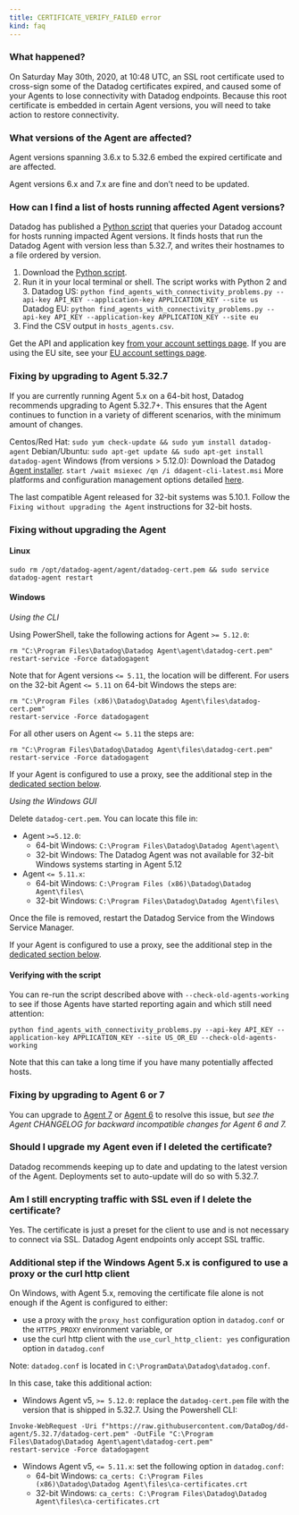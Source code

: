 ```yaml
---
title: CERTIFICATE_VERIFY_FAILED error
kind: faq
---
```


### What happened?

On Saturday May 30th, 2020, at 10:48 UTC, an SSL root certificate used to cross-sign some of the Datadog certificates expired, and caused some of your Agents to lose connectivity with Datadog endpoints. Because this root certificate is embedded in certain Agent versions, you will need to take action to restore connectivity.

### What versions of the Agent are affected?

Agent versions spanning 3.6.x to 5.32.6 embed the expired certificate and are affected.

Agent versions 6.x and 7.x are fine and don’t need to be updated.

### How can I find a list of hosts running affected Agent versions?

Datadog has published a [Python script][1] that queries your Datadog account for hosts running impacted Agent versions. It finds hosts that run the Datadog Agent with version less than 5.32.7, and writes their hostnames to a file ordered by version.

1. Download the [Python script][1].
2. Run it in your local terminal or shell. The script works with Python 2 and 3.
Datadog US: `python find_agents_with_connectivity_problems.py --api-key API_KEY --application-key APPLICATION_KEY --site us`
Datadog EU: `python find_agents_with_connectivity_problems.py --api-key API_KEY --application-key APPLICATION_KEY --site eu`
3. Find the CSV output in `hosts_agents.csv`.

Get the API and application key [from your account settings page][2]. If you are using the EU site, see your [EU account settings page][3].

### Fixing by upgrading to Agent 5.32.7

If you are currently running Agent 5.x on a 64-bit host, Datadog recommends upgrading to Agent 5.32.7+. This ensures that the Agent continues to function in a variety of different scenarios, with the minimum amount of changes.

Centos/Red Hat: `sudo yum check-update && sudo yum install datadog-agent`
Debian/Ubuntu: `sudo apt-get update && sudo apt-get install datadog-agent`
Windows (from versions > 5.12.0): Download the Datadog [Agent installer][4]. `start /wait msiexec /qn /i ddagent-cli-latest.msi`
More platforms and configuration management options detailed [here][5].

The last compatible Agent released for 32-bit systems was 5.10.1. Follow the `Fixing without upgrading the Agent` instructions for 32-bit hosts.

### Fixing without upgrading the Agent

#### Linux

```shell
sudo rm /opt/datadog-agent/agent/datadog-cert.pem && sudo service datadog-agent restart
```

#### Windows

*Using the CLI*

Using PowerShell, take the following actions for Agent `>= 5.12.0`:

```shell
rm "C:\Program Files\Datadog\Datadog Agent\agent\datadog-cert.pem"
restart-service -Force datadogagent
```

Note that for Agent versions `<= 5.11`, the location will be different.
For users on the 32-bit Agent `<= 5.11` on 64-bit Windows the steps are:

```shell
rm "C:\Program Files (x86)\Datadog\Datadog Agent\files\datadog-cert.pem"
restart-service -Force datadogagent
```

For all other users on Agent `<= 5.11` the steps are:

```shell
rm "C:\Program Files\Datadog\Datadog Agent\files\datadog-cert.pem"
restart-service -Force datadogagent
```

If your Agent is configured to use a proxy, see the additional step in the [dedicated section below](#additional-step-if-the-windows-agent-5-x-is-configured-to-use-a-proxy-or-the-curl-http-client).

*Using the Windows GUI*

Delete `datadog-cert.pem`. You can locate this file in:

* Agent `>=5.12.0`:
  * 64-bit Windows: `C:\Program Files\Datadog\Datadog Agent\agent\`
  * 32-bit Windows: The Datadog Agent was not available for 32-bit Windows systems starting in Agent 5.12
* Agent `<= 5.11.x`:
  * 64-bit Windows: `C:\Program Files (x86)\Datadog\Datadog Agent\files\`
  * 32-bit Windows: `C:\Program Files\Datadog\Datadog Agent\files\`

Once the file is removed, restart the Datadog Service from the Windows Service Manager.

If your Agent is configured to use a proxy, see the additional step in the [dedicated section below](#additional-step-if-the-windows-agent-5-x-is-configured-to-use-a-proxy-or-the-curl-http-client).

#### Verifying with the script

You can re-run the script described above with `--check-old-agents-working` to see if those Agents have started reporting again and which still need attention:

```shell
python find_agents_with_connectivity_problems.py --api-key API_KEY --application-key APPLICATION_KEY --site US_OR_EU --check-old-agents-working
```

Note that this can take a long time if you have many potentially affected hosts.

### Fixing by upgrading to Agent 6 or 7

You can upgrade to [Agent 7][6] or [Agent 6][7] to resolve this issue, but *see the Agent CHANGELOG for backward incompatible changes for Agent 6 and 7.*

### Should I upgrade my Agent even if I deleted the certificate?

Datadog recommends keeping up to date and updating to the latest version of the Agent. Deployments set to auto-update will do so with 5.32.7.

### Am I still encrypting traffic with SSL even if I delete the certificate?

Yes. The certificate is just a preset for the client to use and is not necessary to connect via SSL. Datadog Agent endpoints only accept SSL traffic.

### Additional step if the Windows Agent 5.x is configured to use a proxy or the curl http client

On Windows, with Agent 5.x, removing the certificate file alone is not enough if the Agent is configured to either:

* use a proxy with the `proxy_host` configuration option in `datadog.conf` or the `HTTPS_PROXY` environment variable, or
* use the curl http client with the `use_curl_http_client: yes` configuration option in `datadog.conf`

Note: `datadog.conf` is located in `C:\ProgramData\Datadog\datadog.conf`.

In this case, take this additional action:

* Windows Agent v5, `>= 5.12.0`: replace the `datadog-cert.pem` file with the version that is shipped in 5.32.7. Using the Powershell CLI:

```shell
Invoke-WebRequest -Uri f"https://raw.githubusercontent.com/DataDog/dd-agent/5.32.7/datadog-cert.pem" -OutFile "C:\Program Files\Datadog\Datadog Agent\agent\datadog-cert.pem"
restart-service -Force datadogagent
```

* Windows Agent v5, `<= 5.11.x`: set the following option in `datadog.conf`:
  * 64-bit Windows: `ca_certs: C:\Program Files (x86)\Datadog\Datadog Agent\files\ca-certificates.crt`
  * 32-bit Windows: `ca_certs: C:\Program Files\Datadog\Datadog Agent\files\ca-certificates.crt`


[1]: https://static.datadoghq.com/find_agents_with_connectivity_problems.py
[2]: https://app.datadoghq.com/account/settings#api
[3]: https://app.datadoghq.eu/account/settings#api
[4]: https://s3.amazonaws.com/ddagent-windows-stable/ddagent-cli-latest.msi
[5]: https://app.datadoghq.com/account/settings?agent_version=5#agent
[6]: /agent/versions/upgrade_to_agent_v7/?tab=linux#from-agent-v5-to-agent-v7
[7]: /agent/versions/upgrade_to_agent_v6/?tab=linux
